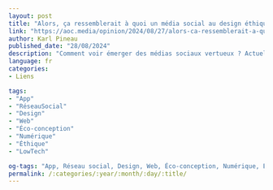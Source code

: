 ```yaml
---
layout: post
title: "Alors, ça ressemblerait à quoi un média social au design éthique ?"
link: "https://aoc.media/opinion/2024/08/27/alors-ca-ressemblerait-a-quoi-un-media-social-au-design-ethique/"
author: Karl Pineau
published_date: "28/08/2024"
description: "Comment voir émerger des médias sociaux vertueux ? Actuellement, leurs interfaces sont conçues dans une optique de captation du temps et d’aliénation des utilisateurs. Plusieurs organisations comme l’association Designers Éthiques proposent des alternatives s’adaptant aux problématiques sociales et démocratiques."
language: fr
categories:
- Liens

tags:
- "App"
- "RéseauSocial"
- "Design"
- "Web"
- "Éco-conception"
- "Numérique"
- "Éthique"
- "LowTech"

og-tags: "App, Réseau social, Design, Web, Éco-conception, Numérique, Éthique, Low-tech"
permalink: /:categories/:year/:month/:day/:title/
---
```

